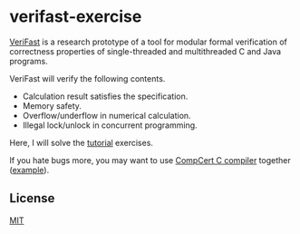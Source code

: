 # verifast-exercise
[VeriFast](https://github.com/verifast/verifast) is a research prototype of a tool for modular formal verification of correctness properties of single-threaded and multithreaded C and Java programs.

VeriFast will verify the following contents.
* Calculation result satisfies the specification.
* Memory safety.
* Overflow/underflow in numerical calculation.
* Illegal lock/unlock in concurrent programming.

Here, I will solve the [tutorial](http://people.cs.kuleuven.be/~bart.jacobs/verifast/tutorial.pdf) exercises.

If you hate bugs more, you may want to use [CompCert C compiler](http://compcert.inria.fr) together ([example](/examples/bank-account)).

## License
[MIT](LICENSE)
